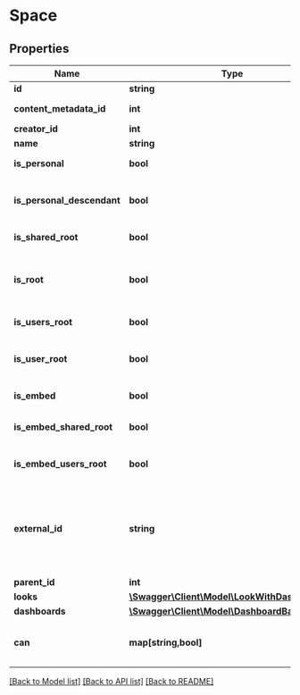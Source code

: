 # Space

## Properties
Name | Type | Description | Notes
------------ | ------------- | ------------- | -------------
**id** | **string** | Unique Id | [optional] 
**content_metadata_id** | **int** | Id of content metadata | [optional] 
**creator_id** | **int** | User Id of Creator | [optional] 
**name** | **string** | Unique Name | [optional] 
**is_personal** | **bool** | Space is a user&#39;s personal space | [optional] 
**is_personal_descendant** | **bool** | Space is descendant of a user&#39;s personal space | [optional] 
**is_shared_root** | **bool** | Space is the root shared space | [optional] 
**is_root** | **bool** | (DEPRECATED) Space is the root shared space (alias of is_shared_root) | [optional] 
**is_users_root** | **bool** | Space is the root user space | [optional] 
**is_user_root** | **bool** | (DEPRECATED) Space is the root user space (alias of is_users_root | [optional] 
**is_embed** | **bool** | Space is an embed space | [optional] 
**is_embed_shared_root** | **bool** | Space is the root embed shared space | [optional] 
**is_embed_users_root** | **bool** | Space is the root embed users space | [optional] 
**external_id** | **string** | Embedder&#39;s Id if this space was autogenerated as an embedding shared space via &#39;external_group_id&#39; in an SSO embed login | [optional] 
**parent_id** | **int** | Id of Parent | 
**looks** | [**\Swagger\Client\Model\LookWithDashboards[]**](LookWithDashboards.md) | Looks | [optional] 
**dashboards** | [**\Swagger\Client\Model\DashboardBase[]**](DashboardBase.md) | Dashboards | [optional] 
**can** | **map[string,bool]** | Operations the current user is able to perform on this object | [optional] 

[[Back to Model list]](../README.md#documentation-for-models) [[Back to API list]](../README.md#documentation-for-api-endpoints) [[Back to README]](../README.md)


